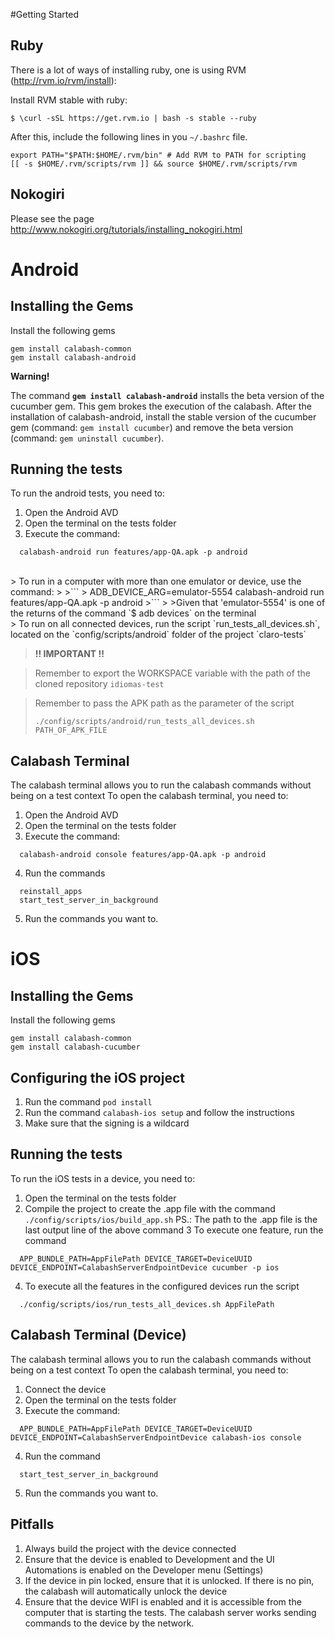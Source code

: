 #Getting Started

## Ruby
  
  There is a lot of ways of installing ruby, one is using RVM (http://rvm.io/rvm/install):
  
  Install RVM stable with ruby: 
  ```
  $ \curl -sSL https://get.rvm.io | bash -s stable --ruby
  ```
  After this, include the following lines in you `~/.bashrc` file.
  ```
  export PATH="$PATH:$HOME/.rvm/bin" # Add RVM to PATH for scripting
  [[ -s $HOME/.rvm/scripts/rvm ]] && source $HOME/.rvm/scripts/rvm
  ```
  
## Nokogiri

  Please see the page http://www.nokogiri.org/tutorials/installing_nokogiri.html

# Android

## Installing the Gems

  Install the following gems

  ```
  gem install calabash-common
  gem install calabash-android
  ```

  **Warning!**
  
  The command **`gem install calabash-android`** installs the beta version of the cucumber gem.
  This gem brokes the execution of the calabash. After the installation of calabash-android, install the stable version of the cucumber gem (command: `gem install cucumber`) and remove the beta version (command: `gem uninstall cucumber`).

## Running the tests
  To run the android tests, you need to:
  
  1. Open the Android AVD
  2. Open the terminal on the tests folder
  3. Execute the command:
  ```
    calabash-android run features/app-QA.apk -p android
  ```
  
<br />
  > To run in a computer with more than one emulator or device, use the command:
  >
  >```
  >  ADB_DEVICE_ARG=emulator-5554 calabash-android run features/app-QA.apk -p android
  >```
  >
  >Given that 'emulator-5554' is one of the returns of the command `$ adb devices` on the terminal

<br />
  > To run on all connected devices, run the script `run_tests_all_devices.sh`, located on the `config/scripts/android` folder of the project `claro-tests`

  > **!! IMPORTANT !!** 

  > Remember to export the WORKSPACE variable with the path of the cloned repository `idiomas-test`
  
  > Remember to pass the APK path as the parameter of the script
  > 
  > ```
  > ./config/scripts/android/run_tests_all_devices.sh PATH_OF_APK_FILE
  >```


## Calabash Terminal

The calabash terminal allows you to run the calabash commands without being on a test context
To open the calabash terminal, you need to:

  1. Open the Android AVD
  2. Open the terminal on the tests folder
  3. Execute the command:
  ```
    calabash-android console features/app-QA.apk -p android
  ```
  4. Run the commands
  ```
    reinstall_apps
    start_test_server_in_background
  ```
  5. Run the commands you want to.

# iOS

## Installing the Gems

  Install the following gems

  ```
  gem install calabash-common
  gem install calabash-cucumber
  ```
  
## Configuring the iOS project

  1. Run the command `pod install`
  2. Run the command `calabash-ios setup` and follow the instructions
  3. Make sure that the signing is a wildcard


## Running the tests
  To run the iOS tests in a device, you need to:
  
  1. Open the terminal on the tests folder
  2. Compile the project to create the .app file with the command `./config/scripts/ios/build_app.sh`
        PS.: The path to the .app file is the last output line of the above command
  3 To execute one feature, run the command
  ```
    APP_BUNDLE_PATH=AppFilePath DEVICE_TARGET=DeviceUUID DEVICE_ENDPOINT=CalabashServerEndpointDevice cucumber -p ios
  ```
  4. To execute all the features in the configured devices run the script
  ```
    ./config/scripts/ios/run_tests_all_devices.sh AppFilePath
  ```

## Calabash Terminal (Device)

The calabash terminal allows you to run the calabash commands without being on a test context
To open the calabash terminal, you need to:

  1. Connect the device
  2. Open the terminal on the tests folder
  3. Execute the command:
  ```
    APP_BUNDLE_PATH=AppFilePath DEVICE_TARGET=DeviceUUID DEVICE_ENDPOINT=CalabashServerEndpointDevice calabash-ios console
  ```
  4. Run the command
  ```
    start_test_server_in_background
  ```
  5. Run the commands you want to.

## Pitfalls

  1. Always build the project with the device connected
  2. Ensure that the device is enabled to Development and the UI Automations is enabled on the Developer menu (Settings)
  3. If the device in pin locked, ensure that it is unlocked. If there is no pin, the calabash will automatically unlock the device
  4. Ensure that the device WIFI is enabled and it is accessible from the computer that is starting the tests. The calabash server works sending commands to the device by the network.

